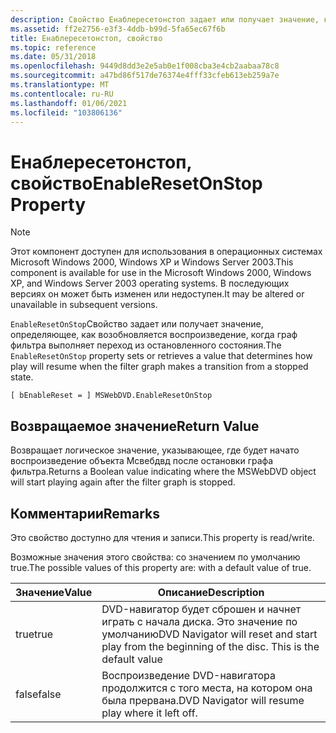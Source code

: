 ```yaml
---
description: Свойство Енаблересетонстоп задает или получает значение, которое определяет, как будет возобновляться воспроизведение, когда граф фильтра выполняет переход из остановленного состояния.
ms.assetid: ff2e2756-e3f3-4ddb-b99d-5fa65ec67f6b
title: Енаблересетонстоп, свойство
ms.topic: reference
ms.date: 05/31/2018
ms.openlocfilehash: 9449d8dd3e2e5ab0e1f008cba3e4cb2aabaa78c8
ms.sourcegitcommit: a47bd86f517de76374e4fff33cfeb613eb259a7e
ms.translationtype: MT
ms.contentlocale: ru-RU
ms.lasthandoff: 01/06/2021
ms.locfileid: "103806136"
---
```

# <a name="enableresetonstop-property"></a><span data-ttu-id="abf0a-103">Енаблересетонстоп, свойство</span><span class="sxs-lookup"><span data-stu-id="abf0a-103">EnableResetOnStop Property</span></span>

> [!Note]  
> <span data-ttu-id="abf0a-104">Этот компонент доступен для использования в операционных системах Microsoft Windows 2000, Windows XP и Windows Server 2003.</span><span class="sxs-lookup"><span data-stu-id="abf0a-104">This component is available for use in the Microsoft Windows 2000, Windows XP, and Windows Server 2003 operating systems.</span></span> <span data-ttu-id="abf0a-105">В последующих версиях он может быть изменен или недоступен.</span><span class="sxs-lookup"><span data-stu-id="abf0a-105">It may be altered or unavailable in subsequent versions.</span></span>

 

<span data-ttu-id="abf0a-106">`EnableResetOnStop`Свойство задает или получает значение, определяющее, как возобновляется воспроизведение, когда граф фильтра выполняет переход из остановленного состояния.</span><span class="sxs-lookup"><span data-stu-id="abf0a-106">The `EnableResetOnStop` property sets or retrieves a value that determines how play will resume when the filter graph makes a transition from a stopped state.</span></span>

``` syntax
[ bEnableReset = ] MSWebDVD.EnableResetOnStop
```

## <a name="return-value"></a><span data-ttu-id="abf0a-107">Возвращаемое значение</span><span class="sxs-lookup"><span data-stu-id="abf0a-107">Return Value</span></span>

<span data-ttu-id="abf0a-108">Возвращает логическое значение, указывающее, где будет начато воспроизведение объекта Мсвебдвд после остановки графа фильтра.</span><span class="sxs-lookup"><span data-stu-id="abf0a-108">Returns a Boolean value indicating where the MSWebDVD object will start playing again after the filter graph is stopped.</span></span>

## <a name="remarks"></a><span data-ttu-id="abf0a-109">Комментарии</span><span class="sxs-lookup"><span data-stu-id="abf0a-109">Remarks</span></span>

<span data-ttu-id="abf0a-110">Это свойство доступно для чтения и записи.</span><span class="sxs-lookup"><span data-stu-id="abf0a-110">This property is read/write.</span></span>

<span data-ttu-id="abf0a-111">Возможные значения этого свойства: со значением по умолчанию true.</span><span class="sxs-lookup"><span data-stu-id="abf0a-111">The possible values of this property are: with a default value of true.</span></span>



| <span data-ttu-id="abf0a-112">Значение</span><span class="sxs-lookup"><span data-stu-id="abf0a-112">Value</span></span> | <span data-ttu-id="abf0a-113">Описание</span><span class="sxs-lookup"><span data-stu-id="abf0a-113">Description</span></span>                                                                                       |
|-------|---------------------------------------------------------------------------------------------------|
| <span data-ttu-id="abf0a-114">true</span><span class="sxs-lookup"><span data-stu-id="abf0a-114">true</span></span>  | <span data-ttu-id="abf0a-115">DVD-навигатор будет сброшен и начнет играть с начала диска. Это значение по умолчанию</span><span class="sxs-lookup"><span data-stu-id="abf0a-115">DVD Navigator will reset and start play from the beginning of the disc. This is the default value</span></span> |
| <span data-ttu-id="abf0a-116">false</span><span class="sxs-lookup"><span data-stu-id="abf0a-116">false</span></span> | <span data-ttu-id="abf0a-117">Воспроизведение DVD-навигатора продолжится с того места, на котором она была прервана.</span><span class="sxs-lookup"><span data-stu-id="abf0a-117">DVD Navigator will resume play where it left off.</span></span>                                                 |



 

 

 



